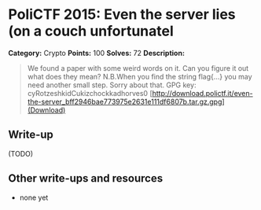 # PoliCTF 2015: Even the server lies (on a couch unfortunatel

**Category:** Crypto
**Points:** 100
**Solves:** 72
**Description:**

> We found a paper with some weird words on it. Can you figure it out what does they mean? N.B.When you find the string flag{...} you may need another small step. Sorry about that.
> GPG key: cyRotzeshkidCukizchockkadhorves0
> [http://download.polictf.it/even-the-server_bff2946bae773975e2631e111df6807b.tar.gz.gpg](Download)

## Write-up

(TODO)

## Other write-ups and resources

* none yet
